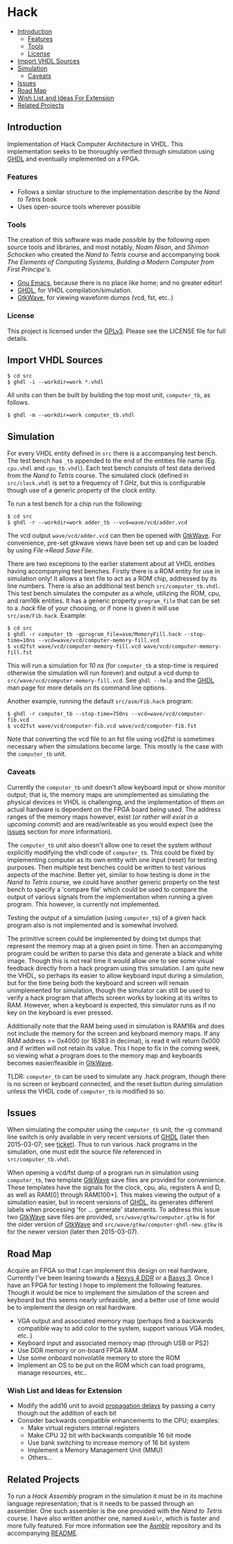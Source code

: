 # Hack

* [Introduction](#introduction)
  * [Features](#features)
  * [Tools](#tools)
  * [License](#license)
* [Import VHDL Sources](#import-vhdl-sources)
* [Simulation](#simulation)
   * [Caveats](#simulation-caveats)
* [Issues](#issues)
* [Road Map](#road-map)
* [Wish List and Ideas For Extension](wish-list-and-ideas-for-extension)
* [Related Projects](#related-projects)

## Introduction <a name="introduction"></a>

Implementation of Hack Computer Architecture in VHDL. This implementation seeks to be
thoroughly verified through simulation using [GHDL][] and eventually implemented on a FPGA.

### Features <a name="features"></a>

* Follows a similar structure to the implementation describe by the *Nand to Tetris* book
* Uses open-source tools wherever possible

### Tools <a name="tools"></a>

The creation of this software was made possible by the following open source tools and
libraries, and most notably, *Noam Nisan*, and *Shimon Schocken* who created the *Nand to
Tetris* course and accompanying book *The Elements of Computing Systems, Building a Modern
Computer from First Principe's*.

* [Gnu Emacs][], because there is no place like home; and no greater editor!
* [GHDL][], for VHDL compilation/simulation.
* [GtkWave][], for viewing waveform dumps (vcd, fst, etc..)

### License <a name="license"></a>

This project is licensed under the [GPLv3][]. Please see the LICENSE file for full details.

## Import VHDL Sources <a name="import-vhdl-sources"></a>

    $ cd src
    $ ghdl -i --workdir=work *.vhdl

All units can then be built by building the top most unit, `computer_tb`, as follows.

    $ ghdl -m --workdir=work computer_tb.vhdl

## Simulation <a name="simulation"></a>

For every VHDL entity defined in `src` there is a accompanying test bench. The test bench has
`_tb` appended to the end of the entities file name (Eg. `cpu.vhdl` and `cpu_tb.vhdl`). Each test
bench consists of test data derived from the *Nand to Tetris* course. The simulated clock
(defined in `src/clock.vhdl` is set to a frequency of *1 GHz*, but this is configurable though
use of a generic property of the clock entity.

To run a test bench for a chip run the following:

    $ cd src
    $ ghdl -r --workdir=work adder_tb --vcd=wave/vcd/adder.vcd

The vcd output `wave/vcd/adder.vcd` can then be opened with [GtkWave][]. For convenience, pre-set
gtkwave views have been set up and can be loaded by using *File->Read Save File*.

There are two exceptions to the earlier statement about all VHDL entities having accompanying
test benches. Firstly there is a ROM entity for use in simulation only! It allows a text file
to act as a ROM chip, addressed by its line numbers. There is also an additional test bench
`src/computer_tb.vhdl`. This test bench simulates the computer as a whole, utilizing the ROM,
cpu, and ram16k entities. It has a generic property `program_file` that can be set to a *.hack*
file of your choosing, or if none is given it will use `src/asm/Fib.hack`. Example:

    $ cd src
    $ ghdl -r computer_tb -gprogram_file=asm/MemoryFill.hack --stop-time=10ns --vcd=wave/vcd/computer-memory-fill.vcd
    $ vcd2fst wave/vcd/computer-memory-fill.vcd wave/vcd/computer-memory-fill.fst

This will run a simulation for *10 ns* (for `computer_tb` a stop-time is required otherwise the
simulation will run forever) and output a vcd dump to `src/wave/vcd/computer-memory-fill.vcd`.
See `ghdl --help` and the [GHDL][] man page for more details on its command line options.

Another example, running the default `src/asm/Fib.hack` program:

    $ ghdl -r computer_tb --stop-time=750ns --vcd=wave/vcd/computer-fib.vcd
    $ vcd2fst wave/vcd/computer-fib.vcd wave/vcd/computer-fib.fst

Note that converting the vcd file to an fst file using vcd2fst is sometimes necessary when the
simulations become large. This mostly is the case with the `computer_tb` unit.

### Caveats <a name="simulation-caveats"></a>

Currently the `computer_tb` unit doesn't allow keyboard input or show monitor output; that is,
the memory maps are unimplemented as simulating the physical devices in VHDL is challenging,
and the implementation of them on actual hardware is dependent on the FPGA board being used.
The address ranges of the memory maps however, exist (*or rather will exist in a upcoming
commit*) and are read/writeable as you would expect (see the [issues](#issues) section for more
information).

The `computer_tb` unit also doesn't allow one to reset the system without explicitly modifying
the vhdl code of `computer_tb`. This could be fixed by implementing computer as its own entity
with one input (reset) for testing purposes. Then multiple test benches could be written to
test various aspects of the machine. Better yet, similar to how testing is done in the *Nand to
Tetris* course, we could have another generic property on the test bench to specify a 'compare
file' which could be used to compare the output of various signals from the implementation when
running a given program. This however, is currently not implemented.

Testing the output of a simulation (using `computer_tb`) of a given hack program also is not
implemented and is somewhat involved. 

The primitive screen could be implemented by doing txt dumps that represent the memory map at a
given point in time. Then an accompanying program could be written to parse this data and
generate a black and white image. Though this is not real time it would allow one to see some
visual feedback directly from a hack program using this simulation. I am quite new the VHDL, so
perhaps its easier to allow keyboard input during a simulation, but for the time being both the
keyboard and screen will remain unimplemented for simulation, though the simulator can still be
used to verify a hack program that affects screen works by looking at its writes to RAM.
However, when a keyboard is expected, this simulator runs as if no key on the keyboard is ever
pressed.

Additionally note that the RAM being used in simulation is RAM16k and does not include the
memory for the screen and keyboard memory maps. If any RAM address >= 0x4000 (or 16383 in
decimal), is read it will return 0x000 and if written will not retain its value. This I hope to
fix in the coming week, so viewing what a program does to the memory map and keyboards becomes
easier/feasible in [GtkWave][].

TLDR: `computer_tb` can be used to simulate any .hack program, though there is no screen or
keyboard connected, and the reset button during simulation unless the VHDL code of `computer_tb`
is modified to so.

## Issues <a name="issues"></a>

When simulating the computer using the `computer_tb` unit, the -g command line switch is only
available in very recent versions of [GHDL][] (later then 2015-03-07; see
[ticket](http://sourceforge.net/p/ghdl-updates/tickets/37/?limit=25)). Thus to run various
.hack programs in the simulation, one must edit the source file referenced in
`src/computer_tb.vhdl`.

When opening a vcd/fst dump of a program run in simulation using `computer_tb`, two template
[GtkWave][] save files are provided for convenience. These templates have the signals for the
clock, cpu, alu, registers A and D, as well as RAM[0] through RAM[100+]. This makes viewing the
output of a simulation easier, but in recent versions of [GHDL][], its generates different
labels when processing 'for ... generate' statements. To address this issue two [GtkWave][]
save files are provided, `src/wave/gtkw/computer.gtkw` is for the older version of [GtkWave][]
and `src/wave/gtkw/computer-ghdl-new.gtkw` is for the newer version (later then 2015-03-07).

## Road Map <a name="road-map"></a>

Acquire an FPGA so that I can implement this design on real hardware. Currently I've been
leaning towards a
[Nexys 4 DDR](http://www.digilentinc.com/Products/Detail.cfm?NavPath=2,400,1338&Prod=NEXYS4DDR)
or a [Basys 3](http://www.digilentinc.com/Products/Detail.cfm?NavPath=2,400,1288&Prod=BASYS3).
Once I have an FPGA for testing I hope to implement the following features. Though it would be
nice to implement the simulation of the screen and keyboard but this seems nearly unfeasible,
and a better use of time would be to implement the design on real hardware.

* VGA output and associated memory map (perhaps find a backwards compatible way to add color to
  the system, support various VGA modes, etc..)
* Keyboard input and associated memory map (through USB or PS2)
* Use DDR memory or on-board FPGA RAM
* Use some onboard nonvolatile memory to store the ROM
* Implement an OS to be put on the ROM which can load programs, manage resources, etc..

### Wish List and Ideas for Extension <a name="wish-list-and-ideas-for-extension"></a>

* Modify the add16 unit to avoid
  [propagation delays](http://en.wikipedia.org/wiki/Propagation_delay) by passing a carry
  though out the addition of each bit
* Consider backwards compatible enhancements to the CPU; examples:
  - Make virtual registers internal registers
  - Make CPU 32 bit with backwards compatible 16 bit mode
  - Use bank switching to increase memory of 16 bit system
  - Implement a Memory Management Unit (MMU)
  - Others...

## Related Projects <a name="related-projects"></a>

To run a *Hack Assembly* program in the simulation it must be in its machine language
representation; that is it needs to be passed through an assembler. One such assembler is the
one provided with the *Nand to Tetris* course. I have also written another one, named `Asmblr`,
which is faster and more fully featured. For more information see the
[Asmblr](http://git.rekahsoft.ca/hackasm) repository and its accompanying
[README](http://git.rekahsoft.ca/hackasm/about).

[Gnu Emacs]: http://www.gnu.org/software/emacs/
[GPLv3]: https://www.gnu.org/licenses/gpl.html
[GHDL]: http://ghdl.free.fr/
[GtkWave]: http://gtkwave.sourceforge.net/
